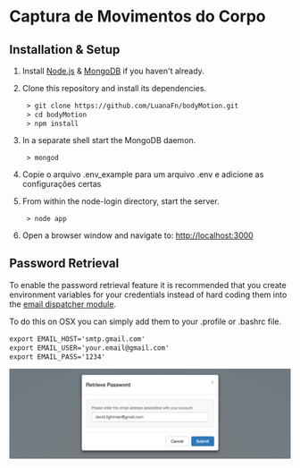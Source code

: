 # Captura de Movimentos do Corpo

## Installation & Setup
1. Install [Node.js](https://nodejs.org/) & [MongoDB](https://www.mongodb.org/) if you haven't already.
2. Clone this repository and install its dependencies.
		
		> git clone https://github.com/LuanaFn/bodyMotion.git
		> cd bodyMotion
		> npm install
		
3. In a separate shell start the MongoDB daemon.

		> mongod

4. Copie o arquivo .env_example para um arquivo .env e adicione as configurações certas

5. From within the node-login directory, start the server.

		> node app
		
6. Open a browser window and navigate to: [http://localhost:3000](http://localhost:3000)

## Password Retrieval

To enable the password retrieval feature it is recommended that you create environment variables for your credentials instead of hard coding them into the [email dispatcher module](https://github.com/braitsch/node-login/blob/master/app/server/modules/email-dispatcher.js).

To do this on OSX you can simply add them to your .profile or .bashrc file.

	export EMAIL_HOST='smtp.gmail.com'
	export EMAIL_USER='your.email@gmail.com'
	export EMAIL_PASS='1234'

[![node-login](./readme.img/retrieve-password.jpg?raw=true)](https://nodejs-login.herokuapp.com)